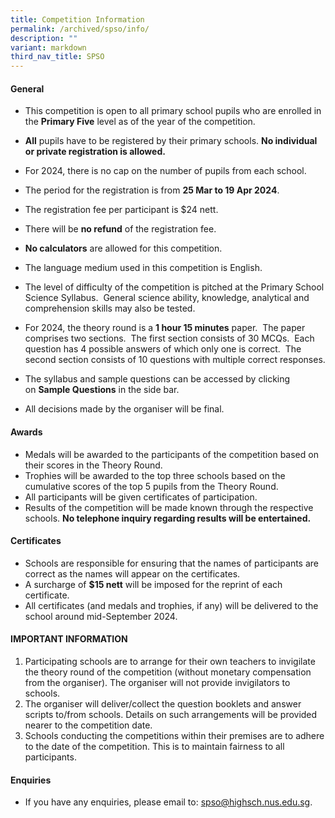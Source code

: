 ```yaml
---
title: Competition Information
permalink: /archived/spso/info/
description: ""
variant: markdown
third_nav_title: SPSO
---
```

#### **General**
*   This competition is open to all primary school pupils who are enrolled in the **Primary Five** level as of the year of the competition.
*   **All** pupils have to be registered by their primary schools. **No individual or private registration is allowed.** 
*   For 2024, there is no cap on the number of pupils from each school.
*   The period for the registration is from **25 Mar to 19 Apr 2024**.  
    
*   The registration fee per participant is $24 nett.
*   There will be **no refund** of the registration fee.
*   **No calculators** are allowed for this competition.
*   The language medium used in this competition is English.
*   The level of difficulty of the competition is pitched at the Primary School Science Syllabus.  General science ability, knowledge, analytical and comprehension skills may also be tested.
*   For 2024, the theory round is a **1 hour 15 minutes** paper.  The paper comprises two sections.  The first section consists of 30 MCQs.  Each question has 4 possible answers of which only one is correct.  The second section consists of 10 questions with multiple correct responses.
*   The syllabus and sample questions can be accessed by clicking on **Sample Questions** in the side bar.   
    
*   All decisions made by the organiser will be final.

#### **Awards**
*   Medals will be awarded to the participants of the competition based on their scores in the Theory Round.
*   Trophies will be awarded to the top three schools based on the cumulative scores of the top 5 pupils from the Theory Round.
*   All participants will be given certificates of participation.
*   Results of the competition will be made known through the respective schools. **No telephone inquiry regarding results will be entertained.**

#### **Certificates**
*   Schools are responsible for ensuring that the names of participants are correct as the names will appear on the certificates.
*   A surcharge of **$15 nett** will be imposed for the reprint of each certificate.
*   All certificates (and medals and trophies, if any) will be delivered to the school around mid-September 2024.

#### **IMPORTANT INFORMATION**
1. Participating schools are to arrange for their own teachers to invigilate the theory round of the competition (without monetary compensation from the organiser). The organiser will not provide invigilators to schools. 
2.	The organiser will deliver/collect the question booklets and answer scripts to/from schools. Details on such arrangements will be provided nearer to the competition date.
3.	Schools conducting the competitions within their premises are to adhere to the date of the competition. This is to maintain fairness to all participants.

#### **Enquiries**
*   If you have any enquiries, please email to: [spso@highsch.nus.edu.sg](mailto:spso@highsch.nus.edu.sg).
